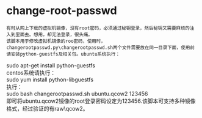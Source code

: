 change-root-passwd
==================                                                                               
    有时从网上下载的虚拟机镜像，没有root密码，必须通过秘钥登录，然后秘钥又需要麻烦的注入到里面去。想用，却无法登录，很头痛。
    该脚本用于修改虚拟机镜像的roo密码，使用时，changerootpasswd.py\changerootpasswd.sh两个文件需要放在同一目录下面，使用前请安装python-guestfs及相关包。ubuntu系统执行：
sudo apt-get install python-guestfs                                             
    centos系统请执行：                                                          
sudo yum install python-libguestfs                                              
    执行：                                                                      
sudo bash changerootpasswd.sh ubuntu.qcow2 123456                               
    即可将ubuntu.qcow2镜像的root登录密码设定为123456.该脚本可支持多种镜像格式，经过验证的有raw\qcow2。
